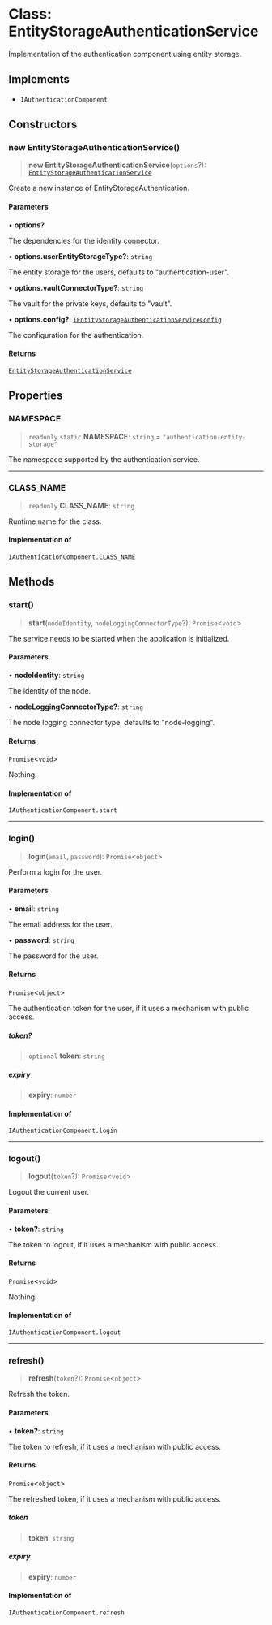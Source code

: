 # Class: EntityStorageAuthenticationService

Implementation of the authentication component using entity storage.

## Implements

- `IAuthenticationComponent`

## Constructors

### new EntityStorageAuthenticationService()

> **new EntityStorageAuthenticationService**(`options`?): [`EntityStorageAuthenticationService`](EntityStorageAuthenticationService.md)

Create a new instance of EntityStorageAuthentication.

#### Parameters

• **options?**

The dependencies for the identity connector.

• **options.userEntityStorageType?**: `string`

The entity storage for the users, defaults to "authentication-user".

• **options.vaultConnectorType?**: `string`

The vault for the private keys, defaults to "vault".

• **options.config?**: [`IEntityStorageAuthenticationServiceConfig`](../interfaces/IEntityStorageAuthenticationServiceConfig.md)

The configuration for the authentication.

#### Returns

[`EntityStorageAuthenticationService`](EntityStorageAuthenticationService.md)

## Properties

### NAMESPACE

> `readonly` `static` **NAMESPACE**: `string` = `"authentication-entity-storage"`

The namespace supported by the authentication service.

***

### CLASS\_NAME

> `readonly` **CLASS\_NAME**: `string`

Runtime name for the class.

#### Implementation of

`IAuthenticationComponent.CLASS_NAME`

## Methods

### start()

> **start**(`nodeIdentity`, `nodeLoggingConnectorType`?): `Promise`\<`void`\>

The service needs to be started when the application is initialized.

#### Parameters

• **nodeIdentity**: `string`

The identity of the node.

• **nodeLoggingConnectorType?**: `string`

The node logging connector type, defaults to "node-logging".

#### Returns

`Promise`\<`void`\>

Nothing.

#### Implementation of

`IAuthenticationComponent.start`

***

### login()

> **login**(`email`, `password`): `Promise`\<`object`\>

Perform a login for the user.

#### Parameters

• **email**: `string`

The email address for the user.

• **password**: `string`

The password for the user.

#### Returns

`Promise`\<`object`\>

The authentication token for the user, if it uses a mechanism with public access.

##### token?

> `optional` **token**: `string`

##### expiry

> **expiry**: `number`

#### Implementation of

`IAuthenticationComponent.login`

***

### logout()

> **logout**(`token`?): `Promise`\<`void`\>

Logout the current user.

#### Parameters

• **token?**: `string`

The token to logout, if it uses a mechanism with public access.

#### Returns

`Promise`\<`void`\>

Nothing.

#### Implementation of

`IAuthenticationComponent.logout`

***

### refresh()

> **refresh**(`token`?): `Promise`\<`object`\>

Refresh the token.

#### Parameters

• **token?**: `string`

The token to refresh, if it uses a mechanism with public access.

#### Returns

`Promise`\<`object`\>

The refreshed token, if it uses a mechanism with public access.

##### token

> **token**: `string`

##### expiry

> **expiry**: `number`

#### Implementation of

`IAuthenticationComponent.refresh`
